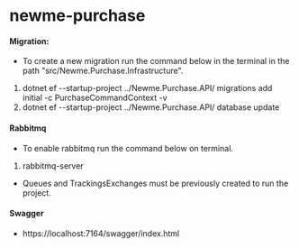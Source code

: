 # newme-purchase
#### Migration:
- To create a new migration run the command below in the terminal in the path "src/Newme.Purchase.Infrastructure".

1. dotnet ef --startup-project ../Newme.Purchase.API/  migrations add initial -c PurchaseCommandContext -v
2. dotnet ef --startup-project ../Newme.Purchase.API/  database update

#### Rabbitmq
- To enable rabbitmq run the command below on terminal.

1. rabbitmq-server

- Queues and TrackingsExchanges must be previously created to run the project.

#### Swagger
- https://localhost:7164/swagger/index.html

